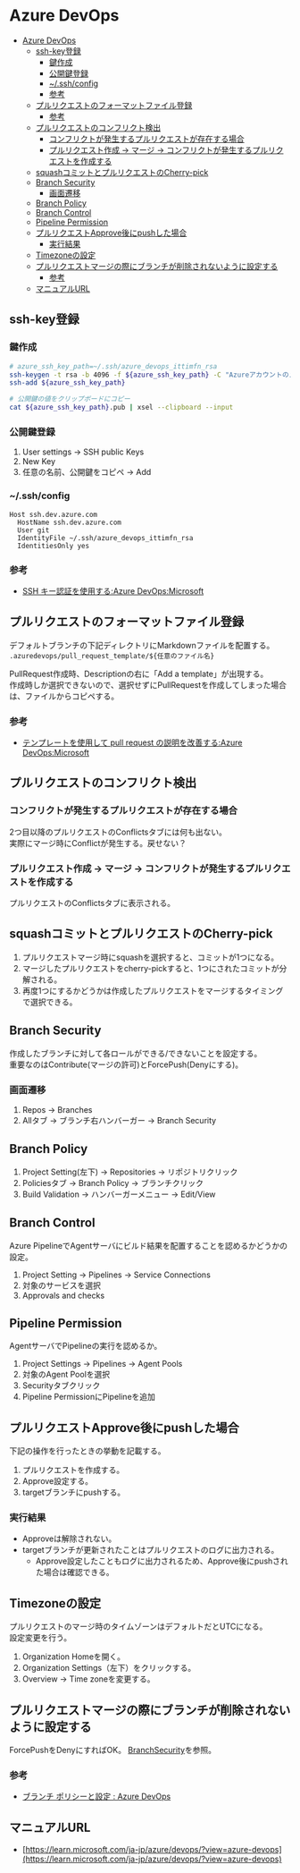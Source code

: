 # Azure DevOps

- [Azure DevOps](#azure-devops)
  - [ssh-key登録](#ssh-key登録)
    - [鍵作成](#鍵作成)
    - [公開鍵登録](#公開鍵登録)
    - [~/.ssh/config](#sshconfig)
    - [参考](#参考)
  - [プルリクエストのフォーマットファイル登録](#プルリクエストのフォーマットファイル登録)
    - [参考](#参考-1)
  - [プルリクエストのコンフリクト検出](#プルリクエストのコンフリクト検出)
    - [コンフリクトが発生するプルリクエストが存在する場合](#コンフリクトが発生するプルリクエストが存在する場合)
    - [プルリクエスト作成 -\> マージ -\> コンフリクトが発生するプルリクエストを作成する](#プルリクエスト作成---マージ---コンフリクトが発生するプルリクエストを作成する)
  - [squashコミットとプルリクエストのCherry-pick](#squashコミットとプルリクエストのcherry-pick)
  - [Branch Security](#branch-security)
    - [画面遷移](#画面遷移)
  - [Branch Policy](#branch-policy)
  - [Branch Control](#branch-control)
  - [Pipeline Permission](#pipeline-permission)
  - [プルリクエストApprove後にpushした場合](#プルリクエストapprove後にpushした場合)
    - [実行結果](#実行結果)
  - [Timezoneの設定](#timezoneの設定)
  - [プルリクエストマージの際にブランチが削除されないように設定する](#プルリクエストマージの際にブランチが削除されないように設定する)
    - [参考](#参考-2)
  - [マニュアルURL](#マニュアルurl)

## ssh-key登録

### 鍵作成

``` bash
# azure_ssh_key_path=~/.ssh/azure_devops_ittimfn_rsa
ssh-keygen -t rsa -b 4096 -f ${azure_ssh_key_path} -C "Azureアカウントのメールアドレス"
ssh-add ${azure_ssh_key_path}

# 公開鍵の値をクリップボードにコピー
cat ${azure_ssh_key_path}.pub | xsel --clipboard --input
```

### 公開鍵登録

1. User settings -> SSH public Keys
2. New Key
3. 任意の名前、公開鍵をコピペ -> Add

### ~/.ssh/config

```
Host ssh.dev.azure.com
  HostName ssh.dev.azure.com
  User git
  IdentityFile ~/.ssh/azure_devops_ittimfn_rsa
  IdentitiesOnly yes
```

### 参考

- [SSH キー認証を使用する:Azure DevOps:Microsoft](https://learn.microsoft.com/ja-jp/azure/devops/repos/git/use-ssh-keys-to-authenticate?view=azure-devops)

## プルリクエストのフォーマットファイル登録

デフォルトブランチの下記ディレクトリにMarkdownファイルを配置する。  
```.azuredevops/pull_request_template/${任意のファイル名}```

PullRequest作成時、Descriptionの右に「Add a template」が出現する。  
作成時しか選択できないので、選択せずにPullRequestを作成してしまった場合は、ファイルからコピペする。

### 参考

- [テンプレートを使用して pull request の説明を改善する:Azure DevOps:Microsoft](https://learn.microsoft.com/ja-jp/azure/devops/repos/git/pull-request-templates?view=azure-devops)

## プルリクエストのコンフリクト検出

### コンフリクトが発生するプルリクエストが存在する場合

2つ目以降のプルリクエストのConflictsタブには何も出ない。  
実際にマージ時にConflictが発生する。戻せない？

### プルリクエスト作成 -> マージ -> コンフリクトが発生するプルリクエストを作成する

プルリクエストのConflictsタブに表示される。

## squashコミットとプルリクエストのCherry-pick

1. プルリクエストマージ時にsquashを選択すると、コミットが1つになる。
2. マージしたプルリクエストをcherry-pickすると、1つにされたコミットが分解される。
3. 再度1つにするかどうかは作成したプルリクエストをマージするタイミングで選択できる。

## Branch Security

作成したブランチに対して各ロールができる/できないことを設定する。  
重要なのはContribute(マージの許可)とForcePush(Denyにする)。

### 画面遷移

1. Repos -> Branches
2. Allタブ -> ブランチ右ハンバーガー -> Branch Security

## Branch Policy

1. Project Setting(左下) -> Repositories -> リポジトリクリック
2. Policiesタブ -> Branch Policy -> ブランチクリック
3. Build Validation -> ハンバーガーメニュー -> Edit/View

## Branch Control

Azure PipelineでAgentサーバにビルド結果を配置することを認めるかどうかの設定。

1. Project Setting -> Pipelines -> Service Connections
2. 対象のサービスを選択
3. Approvals and checks

## Pipeline Permission

AgentサーバでPipelineの実行を認めるか。

1. Project Settings -> Pipelines -> Agent Pools
2. 対象のAgent Poolを選択
3. Securityタブクリック
4. Pipeline PermissionにPipelineを追加

## プルリクエストApprove後にpushした場合

下記の操作を行ったときの挙動を記載する。

1. プルリクエストを作成する。
2. Approve設定する。
3. targetブランチにpushする。

### 実行結果

- Approveは解除されない。
- targetブランチが更新されたことはプルリクエストのログに出力される。
    - Approve設定したこともログに出力されるため、Approve後にpushされた場合は確認できる。

## Timezoneの設定

プルリクエストのマージ時のタイムゾーンはデフォルトだとUTCになる。  
設定変更を行う。

1. Organization Homeを開く。
2. Organization Settings（左下）をクリックする。
3. Overview -> Time zoneを変更する。

## プルリクエストマージの際にブランチが削除されないように設定する

ForcePushをDenyにすればOK。
[BranchSecurity](#branch-security)を参照。

### 参考

- [ブランチ ポリシーと設定 : Azure DevOps](https://learn.microsoft.com/ja-jp/azure/devops/repos/git/branch-policies?view=azure-devops&tabs=browser)

## マニュアルURL

- [https://learn.microsoft.com/ja-jp/azure/devops/?view=azure-devops](https://learn.microsoft.com/ja-jp/azure/devops/?view=azure-devops)
